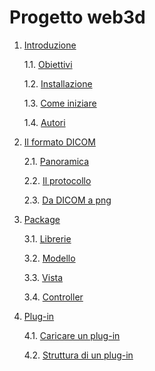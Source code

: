 Progetto web3d
==============
1. [Introduzione](https://github.com/cvdlab-bio/web3d/blob/master/docs/intro.md "Introduzione")

	1.1. [Obiettivi](https://github.com/cvdlab-bio/web3d/blob/master/docs/intro.md#obiettivi "Obiettivi")

	1.2. [Installazione](https://github.com/cvdlab-bio/web3d/blob/master/docs/intro.md#installazione "Install")

	1.3. [Come iniziare](https://github.com/cvdlab-bio/web3d/blob/master/docs/intro.md#come-iniziare "Iniziare")

	1.4. [Autori](https://github.com/cvdlab-bio/web3d/blob/master/docs/intro.md#autori "Autori")

2. [Il formato DICOM](https://github.com/cvdlab-bio/web3d/blob/master/docs/dicom.md "dicom")

	2.1. [Panoramica](https://github.com/cvdlab-bio/web3d/blob/master/docs/dicom.md#panoramica "Panoramica")

	2.2. [Il protocollo](https://github.com/cvdlab-bio/web3d/blob/master/docs/dicom.md#il-protocollo "Protocollo")

	2.3. [Da DICOM a png](https://github.com/cvdlab-bio/web3d/blob/master/docs/dicom.md#da-dicom-a-png "dicom2png")

3. [Package](https://github.com/cvdlab-bio/web3d/blob/master/docs/package.md "Package")

	3.1. [Librerie](https://github.com/cvdlab-bio/web3d/blob/master/docs/package.md#librerie "Librerie")

	3.2. [Modello](https://github.com/cvdlab-bio/web3d/blob/master/docs/package.md#modello "Modello")

	3.3. [Vista](https://github.com/cvdlab-bio/web3d/blob/master/docs/package.md#vista "Vista")

	3.4. [Controller](https://github.com/cvdlab-bio/web3d/blob/master/docs/package.md#controller "Controller")

    
4. [Plug-in](https://github.com/cvdlab-bio/web3d/blob/master/docs/plugin.md "Plugin")

	4.1. [Caricare un plug-in](https://github.com/cvdlab-bio/web3d/blob/master/docs/plugin.md#caricare-plugin "Caricare plugin")

	4.2. [Struttura di un plug-in](https://github.com/cvdlab-bio/web3d/blob/master/docs/plugin.md#struttura "Struttura")

